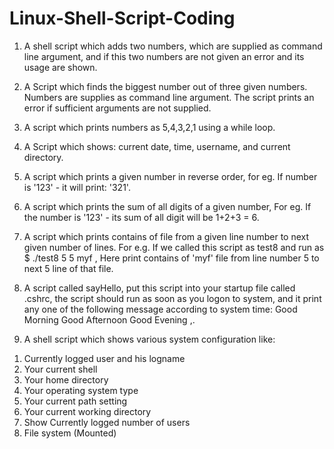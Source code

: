 # Linux-Shell-Script-Coding

1. A shell script which adds two numbers, which are supplied as command line argument, and if this two numbers are not given an error and its usage are shown.

2. A Script which finds the biggest number out of three given numbers. Numbers are supplies as command line argument. The script prints an error if sufficient arguments are not supplied.

3. A script which prints numbers as 5,4,3,2,1 using a while loop.

5. A Script which shows: current date, time, username, and current directory.

6. A script which prints a given number in reverse order, for eg. If number is '123' - it will print: '321'.

7. A script which prints the sum of all digits of a given number, For eg. If the number is '123' - its sum of all digit will be 1+2+3 = 6.

8. A script which prints contains of file from a given line number to next given number of lines. For e.g. If we called this script as test8 and run as
$ ./test8   5  5  myf , Here print contains of 'myf' file from line number 5 to next 5 line of that file.

9. A script called sayHello, put this script into your startup file called .cshrc, the script should run as soon as you logon to system, and it print any one of the following message according to system time:
Good Morning
Good Afternoon 
Good Evening ,.

10. A shell script which shows various system configuration like:
1) Currently logged user and his logname
2) Your current shell
3) Your home directory 
4) Your operating system type
5) Your current path setting
6) Your current working directory
7) Show Currently logged number of users 
8) File system (Mounted)


